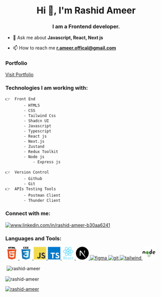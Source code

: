 <h1 align="center">Hi 👋, I'm Rashid Ameer</h1>
<h3 align="center">I am a Frontend developer.</h3>
  

- 💬 Ask me about **Javascript, React, Next js**

- 📫 How to reach me **r.ameer.offical@gmail.com**

### Portfolio    
[Visit Portfolio](https://rashidameer.vercel.app/)


### Technologies I am working with:
	👉  Front End
			- HTML5
			- CSS
			- Tailwind Css
   			- Shadcn UI
   			- Javascript
			- Typescript
  			- React js
	 		- Next.js
	 		- Zustand
			- Redux Toolkit
   			- Node js
      			- Express js

    👉  Version Control
			- Github
   			- Git
    👉  APIs Testing Tools
			- Postman Client
   			- Thunder Client

<div>
<h3 align="left">Connect with me:</h3>
<p align="left">
<a href="https://linkedin.com/in/www.linkedin.com/in/rashid-ameer" target="blank"><img align="center" src="https://raw.githubusercontent.com/rahuldkjain/github-profile-readme-generator/master/src/images/icons/Social/linked-in-alt.svg" alt="www.linkedin.com/in/rashid-ameer-b30aa6241" height="30" width="40" /></a>
</p>
</div>



<h3 align="left">Languages and Tools:</h3>
<p align="left"> 
	
 <a href="https://www.w3schools.com/css/" target="_blank" rel="noreferrer">
	 <img src="https://raw.githubusercontent.com/devicons/devicon/master/icons/html5/html5-original-wordmark.svg" alt="html5" width="40" height="40"/> 
</a>
 <a href="https://www.w3schools.com/css/" target="_blank" rel="noreferrer">
	 <img src="https://raw.githubusercontent.com/devicons/devicon/master/icons/css3/css3-original-wordmark.svg" alt="css3" width="40" height="40"/> 
</a>
 <a href="https://developer.mozilla.org/en-US/docs/Web/JavaScript" target="_blank" rel="noreferrer"> 
	<img src="https://raw.githubusercontent.com/devicons/devicon/master/icons/javascript/javascript-original.svg" alt="javascript" width="40" height="40"/>
 </a>
  <a href="https://developer.mozilla.org/en-US/docs/Web/JavaScript" target="_blank" rel="noreferrer"> 
	<img src="https://raw.githubusercontent.com/devicons/devicon/master/icons/typescript/typescript-original.svg" alt="typescript" width="40" height="40"/>
 <a/>
 <a href="https://reactjs.org/" target="_blank" rel="noreferrer"> 
	<img src="https://raw.githubusercontent.com/devicons/devicon/master/icons/react/react-original-wordmark.svg" alt="react" width="40" height="40"/>
 </a> 
<a href="https://redux.js.org" target="_blank" rel="noreferrer">
	 <img src="https://raw.githubusercontent.com/devicons/devicon/master/icons/nextjs/nextjs-original.svg" alt="nextjs" width="40" height="40"/>
</a>
<a href="https://www.figma.com/" target="_blank" rel="noreferrer"> 
	<img src="https://www.vectorlogo.zone/logos/figma/figma-icon.svg" alt="figma" width="40" height="40"/> 
</a>
 <a href="https://git-scm.com/" target="_blank" rel="noreferrer"> 
	<img src="https://www.vectorlogo.zone/logos/git-scm/git-scm-icon.svg" alt="git" width="40" height="40"/> 
</a>
	 <a href="https://tailwindcss.com/" target="_blank" rel="noreferrer"> 
<img src="https://www.vectorlogo.zone/logos/tailwindcss/tailwindcss-icon.svg" alt="tailwind" width="40" height="40"/> 
</a>
<a href="https://nodejs.org" target="_blank" rel="noreferrer">
 <img src="https://raw.githubusercontent.com/devicons/devicon/master/icons/nodejs/nodejs-original-wordmark.svg" alt="nodejs" width="40" height="40"/>
 </a>
 </p>



<p>&nbsp;<img align="center" src="https://github-readme-stats.vercel.app/api?username=rashid-ameer&show_icons=true&locale=en" alt="rashid-ameer" /></p>

<p><img align="center" src="https://github-readme-streak-stats.herokuapp.com/?user=rashid-ameer&" alt="rashid-ameer" /></p>
<!-- [![trophy](https://github-profile-trophy.vercel.app/?username=rashid-ameer)](https://github.com/rashid-ameer/github-profile-trophy) -->
<p align="left"> <a href="https://github.com/rashid-ameer/github-profile-trophy"><img src="https://github-profile-trophy.vercel.app/?username=rashid-ameer" alt="rashid-ameer" /></a> </p>
